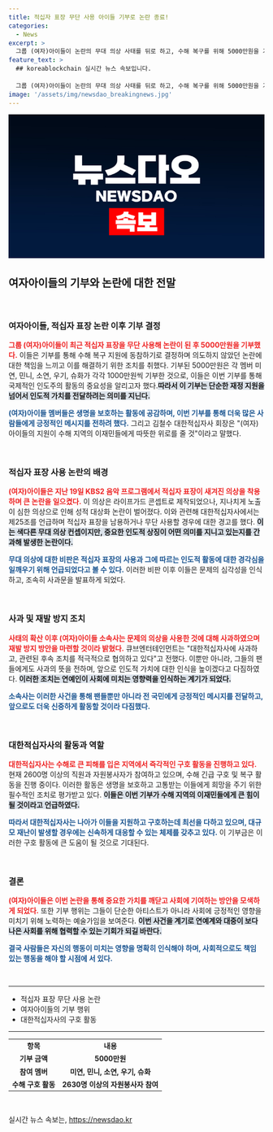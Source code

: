 ```yaml
---
title: 적십자 표장 무단 사용 아이들 기부로 논란 종료!
categories:
  - News
excerpt: >
  그룹 (여자)아이들이 논란의 무대 의상 사태를 뒤로 하고, 수해 복구를 위해 5000만원을 기부하며 선행에 나섰습니다. 그들의 따뜻한 마음은 이재민들에게 큰 힘이 될 것입니다.
feature_text: >
  ## koreablockchain 실시간 뉴스 속보입니다.

  그룹 (여자)아이들이 논란의 무대 의상 사태를 뒤로 하고, 수해 복구를 위해 5000만원을 기부하며 선행에 나섰습니다. 그들의 따뜻한 마음은 이재민들에게 큰 힘이 될 것입니다.
image: '/assets/img/newsdao_breakingnews.jpg'
---
```


<p><img src="/assets/img/newsdao_breakingnews.jpg" alt="koreablockchain 속보" /></p>

<h2 data-ke-size="size26">여자아이들의 기부와 논란에 대한 전말</h2>

<p data-ke-size="size16">&nbsp;</p>

<h3>여자아이들, 적십자 표장 논란 이후 기부 결정</h3>

<p><b><span style="color: #ee2323;">그룹 (여자)아이들이 최근 적십자 표장을 무단 사용해 논란이 된 후 5000만원을 기부했다.</span></b> 이들은 기부를 통해 수해 복구 지원에 동참하기로 결정하며 의도하지 않았던 논란에 대한 책임을 느끼고 이를 해결하기 위한 조치를 취했다. 기부된 5000만원은 각 멤버 미연, 민니, 소연, 우기, 슈화가 각각 1000만원씩 기부한 것으로, 이들은 이번 기부를 통해 국제적인 인도주의 활동의 중요성을 알리고자 했다.<b><span style="background-color: #21538527;">따라서 이 기부는 단순한 재정 지원을 넘어서 인도적 가치를 전달하려는 의미를 지닌다.</span></b></p>

<p><b><span style="color: #1a5490;">(여자)아이들 멤버들은 생명을 보호하는 활동에 공감하며, 이번 기부를 통해 더욱 많은 사람들에게 긍정적인 메시지를 전하려 했다.</span></b> 그리고 김철수 대한적십자사 회장은 "(여자)아이들의 지원이 수해 지역의 이재민들에게 따뜻한 위로를 줄 것"이라고 말했다.</p>

<p data-ke-size="size16">&nbsp;</p>

<h3>적십자 표장 사용 논란의 배경</h3>

<p><b><span style="color: #ee2323;">(여자)아이들은 지난 19일 KBS2 음악 프로그램에서 적십자 표장이 새겨진 의상을 착용하며 큰 논란을 일으켰다.</span></b> 이 의상은 라이프가드 콘셉트로 제작되었으나, 지나치게 노출이 심한 의상으로 인해 성적 대상화 논란이 벌어졌다. 이와 관련해 대한적십자사에서는 제25조를 언급하며 적십자 표장을 남용하거나 무단 사용할 경우에 대한 경고를 했다. <b><span style="background-color: #21538527;">이는 색다른 무대 의상 컨셉이지만, 중요한 인도적 상징이 어떤 의미를 지니고 있는지를 간과해 발생한 논란이다.</span></b></p>

<p><b><span style="color: #1a5490;">무대 의상에 대한 비판은 적십자 표장의 사용과 그에 따르는 인도적 활동에 대한 경각심을 일깨우기 위해 언급되었다고 볼 수 있다.</span></b> 이러한 비판 이후 이들은 문제의 심각성을 인식하고, 조속히 사과문을 발표하게 되었다.</p>

<p data-ke-size="size16">&nbsp;</p>

<h3>사과 및 재발 방지 조치</h3>

<p><b><span style="color: #ee2323;">사태의 확산 이후 (여자)아이들 소속사는 문제의 의상을 사용한 것에 대해 사과하였으며 재발 방지 방안을 마련할 것이라 밝혔다.</span></b> 큐브엔터테인먼트는 "대한적십자사에 사과하고, 관련된 후속 조치를 적극적으로 협의하고 있다"고 전했다. 이뿐만 아니라, 그들의 팬들에게도 사과의 뜻을 전하며, 앞으로 인도적 가치에 대한 인식을 높이겠다고 다짐하였다. <b><span style="background-color: #21538527;">이러한 조치는 연예인이 사회에 미치는 영향력을 인식하는 계기가 되었다.</span></b></p>

<p><b><span style="color: #1a5490;">소속사는 이러한 사건을 통해 팬들뿐만 아니라 전 국민에게 긍정적인 메시지를 전달하고, 앞으로도 더욱 신중하게 활동할 것이라 다짐했다.</span></b></p>

<p data-ke-size="size16">&nbsp;</p>

<h3>대한적십자사의 활동과 역할</h3>

<p><b><span style="color: #ee2323;">대한적십자사는 수해로 큰 피해를 입은 지역에서 즉각적인 구호 활동을 진행하고 있다.</span></b> 현재 2600명 이상의 직원과 자원봉사자가 참여하고 있으며, 수해 긴급 구호 및 복구 활동을 진행 중이다. 이러한 활동은 생명을 보호하고 고통받는 이들에게 희망을 주기 위한 필수적인 조치로 평가받고 있다. <b><span style="background-color: #21538527;">이들은 이번 기부가 수해 지역의 이재민들에게 큰 힘이 될 것이라고 언급하였다.</span></b></p>

<p><b><span style="color: #1a5490;">따라서 대한적십자사는 나아가 이들을 지원하고 구호하는데 최선을 다하고 있으며, 대규모 재난이 발생할 경우에는 신속하게 대응할 수 있는 체제를 갖추고 있다.</span></b> 이 기부금은 이러한 구호 활동에 큰 도움이 될 것으로 기대된다.</p>

<p data-ke-size="size16">&nbsp;</p>

<h3>결론</h3>

<p><b><span style="color: #ee2323;">(여자)아이들은 이번 논란을 통해 중요한 가치를 깨닫고 사회에 기여하는 방안을 모색하게 되었다.</span></b> 또한 기부 행위는 그들이 단순한 아티스트가 아니라 사회에 긍정적인 영향을 미치기 위해 노력하는 예술가임을 보여준다. <b><span style="background-color: #21538527;">이번 사건을 계기로 연예계와 대중이 보다 나은 사회를 위해 협력할 수 있는 기회가 되길 바란다.</span></b></p>

<p><b><span style="color: #1a5490;">결국 사람들은 자신의 행동이 미치는 영향을 명확히 인식해야 하며, 사회적으로도 책임 있는 행동을 해야 할 시점에 서 있다.</span></b></p>

<p data-ke-size="size16">&nbsp;</p>

<hr />

<ul>
    <li>적십자 표장 무단 사용 논란</li>
    <li>여자아이들의 기부 행위</li>
    <li>대한적십자사의 구호 활동</li>
</ul>

<hr />

<table style="width: 100%; border-collapse: collapse;">
    <tbody>
        <tr>
            <td style="text-align: center; height: 17px;"><b>항목</b></td>
            <td style="text-align: center; height: 17px;"><b>내용</b></td>
        </tr>
        <tr>
            <td style="text-align: center; height: 17px;"><b>기부 금액</b></td>
            <td style="text-align: center; height: 17px;"><b>5000만원</b></td>
        </tr>
        <tr>
            <td style="text-align: center; height: 17px;"><b>참여 멤버</b></td>
            <td style="text-align: center; height: 17px;"><b>미연, 민니, 소연, 우기, 슈화</b></td>
        </tr>
        <tr>
            <td style="text-align: center; height: 17px;"><b>수해 구호 활동</b></td>
            <td style="text-align: center; height: 17px;"><b>2630명 이상의 자원봉사자 참여</b></td>
        </tr>
    </tbody>
</table> 

<p data-ke-size="size16">&nbsp;</p>
실시간 뉴스 속보는, <a href="https://newsdao.kr" rel="dofollow">https://newsdao.kr</a>


